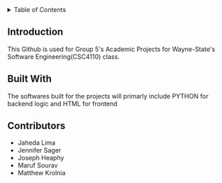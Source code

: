 <div id="top"></div>
<!-- HEADER -->
<!-- TABLE OF CONTENTS -->
<details>
  <summary>Table of Contents</summary>
  <ol>
    <li>
      <a href="#introduction">Introduction</a>
    </li>
    <li>
      <a href="#built-with">Built With</a>
    </li>
    <li>
      <a href="#contributors">Contributors</a>
    </li>
  </ol>
</details>

<!-- INTRODUCTION -->
## Introduction
This Github is used for Group 5's Academic Projects for Wayne-State's Software Engineering(CSC4110) class.

<!-- BUILT WITH -->
## Built With
The softwares built for the projects will primarly include PYTHON for backend logic and HTML for frontend

<!-- CONTRIBUTORS -->
## Contributors

- Jaheda Lima
- Jennifer Sager
- Joseph Heaphy
- Maruf Sourav
- Matthew Krolnia

